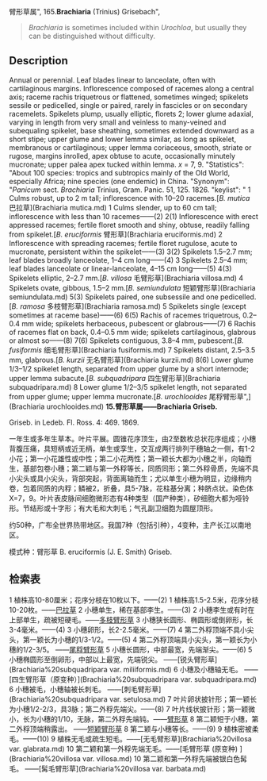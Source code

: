 臂形草属",
165.**Brachiaria** (Trinius) Grisebach",

> *Brachiaria* is sometimes included within *Urochloa*, but usually they can be distinguished without difficulty.

## Description
Annual or perennial. Leaf blades linear to lanceolate, often with cartilaginous margins. Inflorescence composed of racemes along a central axis; raceme rachis triquetrous or flattened, sometimes winged; spikelets sessile or pedicelled, single or paired, rarely in fascicles or on secondary racemelets. Spikelets plump, usually elliptic, florets 2; lower glume adaxial, varying in length from very small and veinless to many-veined and subequaling spikelet, base sheathing, sometimes extended downward as a short stipe; upper glume and lower lemma similar, as long as spikelet, membranous or cartilaginous; upper lemma coriaceous, smooth, striate or rugose, margins inrolled, apex obtuse to acute, occasionally minutely mucronate; upper palea apex tucked within lemma. *x* = 7, 9.
  "Statistics": "About 100 species: tropics and subtropics mainly of the Old World, especially Africa; nine species (one endemic) in China.
  "Synonym": "*Panicum* sect. *Brachiaria* Trinius, Gram. Panic. 51, 125. 1826.
  "keylist": "
1 Culms robust, up to 2 m tall; inflorescence with 10–20 racemes.[*B. mutica* 巴拉草](Brachiaria mutica.md)
1 Culms slender, up to 60 cm tall; inflorescence with less than 10 racemes——(2)
2(1) Inflorescence with erect appressed racemes; fertile floret smooth and shiny, obtuse, readily falling from spikelet.[*B. eruciformis* 臂形草](Brachiaria eruciformis.md)
2 Inflorescence with spreading racemes; fertile floret rugulose, acute to mucronate, persistent within the spikelet——(3)
3(2) Spikelets 1.5–2.7 mm; leaf blades broadly lanceolate, 1–4 cm long——(4)
3 Spikelets 2.5–4 mm; leaf blades lanceolate or linear-lanceolate, 4–15 cm long——(5)
4(3) Spikelets elliptic, 2–2.7 mm.[*B. villosa* 毛臂形草](Brachiaria villosa.md)
4 Spikelets ovate, gibbous, 1.5–2 mm.[*B. semiundulata* 短颖臂形草](Brachiaria semiundulata.md)
5(3) Spikelets paired, one subsessile and one pedicelled.[*B. ramosa* 多枝臂形草](Brachiaria ramosa.md)
5 Spikelets single (except sometimes at raceme base)——(6)
6(5) Rachis of racemes triquetrous, 0.2–0.4 mm wide; spikelets herbaceous, pubescent or glabrous——(7)
6 Rachis of racemes flat on back, 0.4–0.5 mm wide; spikelets cartilaginous, glabrous or almost so——(8)
7(6) Spikelets contiguous, 3.8–4 mm, pubescent.[*B. fusiformis* 细毛臂形草](Brachiaria fusiformis.md)
7 Spikelets distant, 2.5–3.5 mm, glabrous.[*B. kurzii* 无名臂形草](Brachiaria kurzii.md)
8(6) Lower glume 1/3–1/2 spikelet length, separated from upper glume by a short internode; upper lemma subacute.[*B. subquadripara* 四生臂形草](Brachiaria subquadripara.md)
8 Lower glume 1/2–3/5 spikelet length, not separated from upper glume; upper lemma mucronate.[*B. urochlooides* 尾稃臂形草",](Brachiaria urochlooides.md)
**15.臂形草属——Brachiaria Griseb.**

Griseb. in Ledeb. Fl. Ross. 4: 469. 1869.

一年生或多年生草本。叶片平展。圆锥花序顶生，由2至数枚总状花序组成；小穗背腹压痛，具短柄或近无柄，单生或孪生，交互成两行排列于穗轴之一侧，有1-2小花；第一小花雄性或中性；第二小花两性；第一颖长大都为小穗之半，向轴而生，基部包卷小穗；第二颖与第一外稃等长，同质同形；第二外稃骨质，先端不具小尖头或具小尖头，背部突起，背面离轴而生；尤以单生小穗为明显，边缘稍内卷，包着同质的内稃；鳞被2，折叠，具5-7脉，花柱基分离；种脐点状。染色体X=7，9。叶片表皮脉间细胞微形态有4种类型（国产种类），矽细胞大都为哑铃形。节结形或十字形；有大毛和大刺毛；气孔副卫细胞为圆屋顶形。

约50种，广布全世界热带地区。我国7种（包括引种），4变种，主产长江以南地区。

模式种：臂形草 B. eruciformis (J. E. Smith) Griseb.

## 检索表

1 植株高10-80厘米；花序分枝在10枚以下。——(2)
1 植株高1.5-2.5米，花序分枝10-20枚。——[巴拉草](Brachiaria%20mutica.md)
2 小穗单生，稀在基部李生。——(3)
2 小穗李生或有时在上部单生，疏被短硬毛。——[多枝臂形草](Brachiaria%20ramosa.md)
3 小穗狭长圆形、椭圆形或倒卵形，长3-4毫米。——(4)
3 小穗卵形，长2-2.5毫米。——(7)
4 第二外稃顶端不具小尖头，第一颖长为小穗的1/3-1/2。——(5)
4 第二外稃顶端具小尖头，第一颖长为小穗的1/2-3/5。 ——[尾稃臂形草](Brachiaria%20urochloaoides.md)
5 小穗长圆形，中部最宽，先端渐尖。——(6)
5 小穗椭圆形至倒卵形，中部以上最宽，先端锐尖。 ——[锐头臂形草](Brachiaria%20subquadripara var. miliiformis.md)
6 小穗及小穗轴无毛。 ——[四生臂形草（原变种）](Brachiaria%20subquadripara var. subquadripara.md)
6 小穗被毛，小穗轴被长刺毛。 ——[刺毛臂形草](Brachiaria%20subquadripara var. setulosa.md)
7 叶片卵状披针形；第一颖长为小穗1/2-2/3，具3脉；第二外稃先端尖。——(8)
7 叶片线状披针形；第一颖微小，长为小穗的1/10，无脉，第二外稃先端钝。——[臂形草](Brachiaria%20eruciformis.md)
8 第二颖短于小穗，第二外稃顶端稍露出。 ——[短颖臂形草](Brachiaria%20semiundulata.md)
8 第二颖与小穗等长。——(9)
9 植株密被柔毛。——(10)
9 植株无毛或疏生短毛。——[无毛臂形草](Brachiaria%20villosa var. glabrata.md)
10 第二颖和第一外稃先端无毛。——[毛臂形草 (原变种) ](Brachiaria%20villosa var. villosa.md)
10 第二颖和第一外稃先端被银白色髯毛。 ——[髯毛臂形草](Brachiaria%20villosa var. barbata.md)
